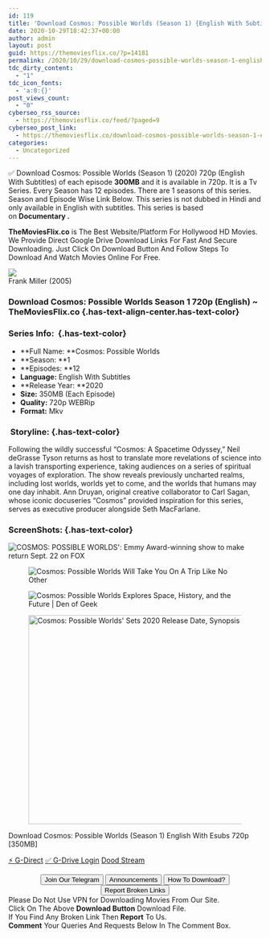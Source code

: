 ```yaml
---
id: 119
title: 'Download Cosmos: Possible Worlds (Season 1) {English With Subtitles} WEBRip 720p [350MB]'
date: 2020-10-29T18:42:37+00:00
author: admin
layout: post
guid: https://themoviesflix.co/?p=14181
permalink: /2020/10/29/download-cosmos-possible-worlds-season-1-english-with-subtitles-webrip-720p-350mb/
tdc_dirty_content:
  - "1"
tdc_icon_fonts:
  - 'a:0:{}'
post_views_count:
  - "0"
cyberseo_rss_source:
  - https://themoviesflix.co/feed/?paged=9
cyberseo_post_link:
  - https://themoviesflix.co/download-cosmos-possible-worlds-season-1-english-720p/
categories:
  - Uncategorized
---
```

✅ Download Cosmos: Possible Worlds (Season 1) (2020) 720p (English With Subtitles) of each episode&nbsp;**300MB**&nbsp;and it is available in&nbsp;720p. It is a Tv Series. Every Season has 12 episodes. There are 1 seasons of this series. Season and Episode Wise Link Below. This series is not dubbed in Hindi and only available in English with subtitles. This series is based on&nbsp;**Documentary&nbsp;.**

**TheMoviesFlix.co**&nbsp;is The Best Website/Platform For Hollywood HD Movies. We Provide Direct Google Drive Download Links For Fast And Secure Downloading. Just Click On Download Button And Follow Steps To Download And Watch Movies Online For Free.

<div class="imdbwp imdbwp--movie dark">
  <div class="imdbwp__thumb">
    <a class="imdbwp__link" target="_blank" title="Frank Miller" href="https://www.imdb.com/title/tt1117086/" rel="nofollow noopener noreferrer"><img class="imdbwp__img" src="https://themoviesflix.co/wp-content/plugins/imdb-for-wordpress/assets/img/placeholder.png" /></a>
  </div>
  
  <div class="imdbwp__content">
    <div class="imdbwp__header">
      <span class="imdbwp__title">Frank Miller</span> (2005)
    </div>
  </div>
</div>

### Download Cosmos: Possible Worlds Season 1 720p (English) ~ TheMoviesFlix.co {.has-text-align-center.has-text-color}

### Series Info:&nbsp; {.has-text-color}

  * **Full Name:&nbsp;**Cosmos: Possible Worlds
  * **Season:&nbsp;**1
  * **Episodes:&nbsp;**12
  * **Language:**&nbsp;English With Subtitles
  * **Release Year:&nbsp;**2020
  * **Size:**&nbsp;350MB (Each Episode)
  * **Quality:**&nbsp;720p WEBRip
  * **Format:**&nbsp;Mkv

### &nbsp;Storyline: {.has-text-color}

Following the wildly successful “Cosmos: A Spacetime Odyssey,” Neil deGrasse Tyson returns as host to translate more revelations of science into a lavish transporting experience, taking audiences on a series of spiritual voyages of exploration. The show reveals previously uncharted realms, including lost worlds, worlds yet to come, and the worlds that humans may one day inhabit. Ann Druyan, original creative collaborator to Carl Sagan, whose iconic docuseries “Cosmos” provided inspiration for this series, serves as executive producer alongside Seth MacFarlane.

### ScreenShots: {.has-text-color}<figure class="wp-block-image">

![COSMOS: POSSIBLE WORLDS': Emmy Award-winning show to make return Sept. 22 on FOX](https://images.foxtv.com/static.fox35orlando.com/www.fox35orlando.com/content/uploads/2020/09/724/407/cosmos.jpg?ve=1&tl=1) </figure> <figure class="wp-block-image">![Cosmos: Possible Worlds Will Take You On A Trip Like No Other](https://www.foxtel.com.au/content/dam/foxtel/insider/2020-03/Cosmos-Possible-Worlds-Season-2-Insider-800x450.png)</figure> <figure class="wp-block-image">![Cosmos: Possible Worlds Explores Space, History, and the Future | Den of Geek](https://www.denofgeek.com/wp-content/uploads/2020/03/cosmos-season-3-possible-worlds-neil-degrasse-tyson-fox-national-geographic.jpg?resize=768%2C432)</figure> <figure class="wp-block-image is-resized"><img loading="lazy" src="https://www.indiewire.com/wp-content/uploads/2019/11/cosmos-possible-worlds.png?w=670&h=377&crop=1" alt="Cosmos: Possible Worlds' Sets 2020 Release Date, Synopsis — Exclusive | IndieWire" width="741" height="416" /></figure> 

<p class="has-text-align-center has-text-color has-medium-font-size">
  Download Cosmos: Possible Worlds (Season 1) English With Esubs 720p [350MB]
</p>

<p class="has-text-align-center">
  <a class="maxbutton-13 maxbutton maxbutton-g-direct-1" target="_blank" title="tooltip" rel="nofollow noopener noreferrer" href="https://coinquint.com/a18320/"><span class="mb-text">⚡️ G-Direct</span></a> <a class="maxbutton-14 maxbutton maxbutton-g-drive" target="_blank" title="tooltip" rel="nofollow noopener noreferrer" href="https://coinquint.com/a18322/"><span class="mb-text">✅ G-Drive Login</span></a> <a class="maxbutton-15 maxbutton maxbutton-dood-stream" target="_blank" title="tooltip" rel="nofollow noopener noreferrer" href="https://coinquint.com/a18324/"><span class="mb-text">Dood Stream</span></a>
</p>

<center>
</center>

<center>
  <a href="https://t.me/themoviesflixcom" target="_blank" data-wpel-link="external" rel="nofollow external noopener noreferrer"><button class="button button5">Join Our Telegram</button></a> <a href="https://themoviesflix.co/download-cosmos-possible-worlds-season-1-english-720p/#" target="_blank" data-wpel-link="external" rel="nofollow external noopener noreferrer"><button class="button button5">Announcements</button></a> <a href="https://themoviesflix.com/how-to-download/" target="_blank" data-wpel-link="external" rel="nofollow external noopener noreferrer"><button class="button button5">How To Download?</button></a> <a href="https://themoviesflix.co/download-cosmos-possible-worlds-season-1-english-720p/#" target="_blank" data-wpel-link="external" rel="nofollow external noopener noreferrer"><button class="button button5">Report Broken Links</button></a>
</center>

<div class="alert alert-danger">
  Please Do Not Use VPN for Downloading Movies From Our Site.
</div>

<div class="alert alert-success">
  Click On The Above <strong>Download Button</strong> Download File.
</div>

<div class="alert alert-warning">
  If You Find Any Broken Link Then <strong>Report</strong> To Us.
</div>

<div class="alert alert-info">
  <strong>Comment</strong> Your Queries And Requests Below In The Comment Box.
</div>